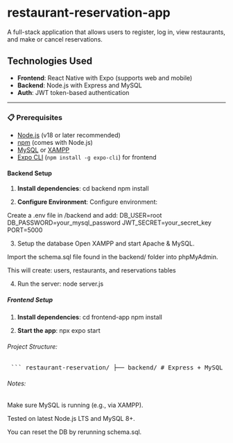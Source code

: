 # restaurant-reservation-app

A full-stack application that allows users to register, log in, view restaurants, and make or cancel reservations.

## Technologies Used

- **Frontend**: React Native with Expo (supports web and mobile)
- **Backend**: Node.js with Express and MySQL
- **Auth**: JWT token-based authentication

---

### 📋 Prerequisites

- [Node.js](https://nodejs.org/) (v18 or later recommended)
- [npm](https://www.npmjs.com/) (comes with Node.js)
- [MySQL](https://www.mysql.com/) or [XAMPP](https://www.apachefriends.org/)
- [Expo CLI](https://docs.expo.dev/get-started/installation/) (`npm install -g expo-cli`) for frontend


####  Backend Setup

1. **Install dependencies**:
cd backend
npm install

2. **Configure Environment**:
Configure environment:

Create a .env file in /backend and add:
DB_USER=root
DB_PASSWORD=your_mysql_password
JWT_SECRET=your_secret_key
PORT=5000

3. Setup the database
Open XAMPP and start Apache & MySQL.

Import the schema.sql file found in the backend/ folder into phpMyAdmin.

This will create: users, restaurants, and reservations tables


4. Run the server:
node server.js

##### Frontend Setup
1. **Install dependencies**:
cd frontend-app
npm install

2. **Start the app**:
npx expo start

###### Project Structure:
<pre> ``` restaurant-reservation/ ├── backend/ # Express + MySQL backend │ ├── controllers/ # Route handlers and business logic │ ├── routes/ # Express route definitions │ ├── config/ # DB and environment configuration │ ├── server.js # Entry point for the backend server │ └── schema.sql # SQL file to create DB tables │ ├── frontend-app/ # React Native + Expo frontend │ ├── app/ # App screens and navigation │ ├── components/ # Reusable UI components │ ├── lib/ # Utility functions, API calls, etc. │ └── assets/ # Images, fonts, and other static resources │ └── README.md # Project overview and setup instructions ``` </pre>

###### Notes:
Make sure MySQL is running (e.g., via XAMPP).

Tested on latest Node.js LTS and MySQL 8+.

You can reset the DB by rerunning schema.sql.
